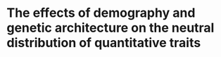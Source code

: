# The effects of demography and genetic architecture on the neutral distribution of quantitative traits

